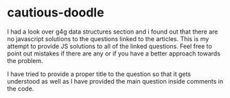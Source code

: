 # cautious-doodle
I had a look over g4g data structures section and i found out that there are no javascript solutions to the questions linked to the articles.
This is my attempt to provide JS solutions to all of the linked questions.
Feel free to point out mistakes if there are any or if you have a better approach towards the problem.

I have tried to provide a proper title to the question so that it gets understood as well as I have provided the main question inside comments in the code. 
